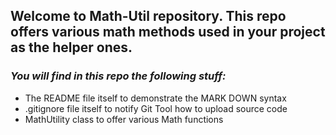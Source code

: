 ## Welcome to Math-Util repository. This repo offers various math methods used in your project as the helper ones.

### _You will find in this repo the following stuff:_
* The README file itself to demonstrate the MARK DOWN syntax
* .gitignore file itself to notify Git Tool how to upload source code
* MathUtility class to offer various Math functions


